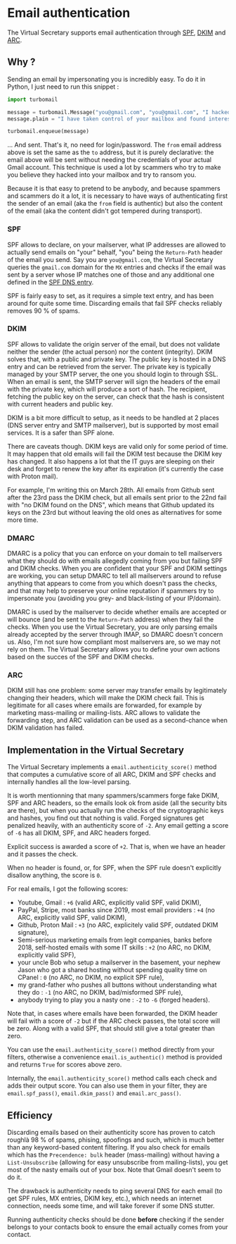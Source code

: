 # Email authentication

The Virtual Secretary supports email authentication through [SPF](https://en.wikipedia.org/wiki/Sender_Policy_Framework), [DKIM](https://en.wikipedia.org/wiki/DomainKeys_Identified_Mail) and [ARC](https://en.wikipedia.org/wiki/Authenticated_Received_Chain).

## Why ?

Sending an email by impersonating you is incredibly easy. To do it in Python, I just need to run this snippet :

```python
import turbomail

message = turbomail.Message("you@gmail.com", "you@gmail.com", "I hacked your account")
message.plain = "I have taken control of your mailbox and found interesting things, you dirty little minx. Pay me 0.5 bitcoin now or I will send everything I found to your family."

turbomail.enqueue(message)
```

… And sent. That's it, no need for login/password. The `from` email address above is set the same as the `to` address, but it is purely declarative: the email above will be sent without needing the credentials of your actual Gmail account. This technique is used a lot by scammers who try to make you believe they hacked into your mailbox and try to ransom you.

Because it is that easy to pretend to be anybody, and because spammers and scammers do it a lot, it is necessary to have ways of authenticating first the sender of an email (aka the `from` field is authentic) but also the content of the email (aka the content didn't got tempered during transport).

### SPF

SPF allows to declare, on your mailserver, what IP addresses are allowed to actually send emails on "your" behalf, "you" being the `Return-Path` header of the email you send. Say you are `you@gmail.com`, the Virtual Secretary queries the `gmail.com` domain for the `MX` entries and checks if the email was sent by a server whose IP matches one of those and any additional one defined in the [SPF DNS entry](https://www.cloudflare.com/learning/dns/dns-records/dns-spf-record/).

SPF is fairly easy to set, as it requires a simple text entry, and has been around for quite some time. Discarding emails that fail SPF checks reliably removes 90 % of spams.

### DKIM

SPF allows to validate the origin server of the email, but does not validate neither the sender (the actual person) nor the content (integrity). DKIM solves that, with a public and private key. The public key is hosted in a DNS entry and can be retrieved from the server. The private key is typically managed by your SMTP server, the one you should login to through SSL. When an email is sent, the SMTP server will sign the headers of the email with the private key, which will produce a sort of hash. The recipient, fetching the public key on the server, can check that the hash is consistent with current headers and public key.

DKIM is a bit more difficult to setup, as it needs to be handled at 2 places (DNS server entry and SMTP mailserver), but is supported by most email services. It is a safer than SPF alone.

There are caveats though. DKIM keys are valid only for some period of time. It may happen that old emails will fail the DKIM test because the DKIM key has changed. It also happens a lot that the IT guys are sleeping on their desk and forget to renew the key after its expiration (it's currently the case with Proton mail).

For example, I'm writing this on March 28th. All emails from Github sent after the 23rd pass the DKIM check, but all emails sent prior to the 22nd fail with "no DKIM found on the DNS", which means that Github updated its keys on the 23rd but without leaving the old ones as alternatives for some more time.

### DMARC

DMARC is a policy that you can enforce on your domain to tell mailservers what they should do with emails allegedly coming from you but failing SPF and DKIM checks. When you are confident that your SPF and DKIM settings are working, you can setup DMARC to tell all mailservers around to refuse anything that appears to come from you which doesn't pass the checks, and that may help to preserve your online reputation if spammers try to impersonate you (avoiding you grey- and black-listing of your IP/domain).

DMARC is used by the mailserver to decide whether emails are accepted or will bounce (and be sent to the `Return-Path` address) when they fail the checks. When you use the Virtual Secretary, you are only parsing emails already accepted by the server through IMAP, so DMARC doesn't concern us. Also, I'm not sure how compliant most mailservers are, so we may not rely on them. The Virtual Secretary allows you to define your own actions based on the succes of the SPF and DKIM checks.

### ARC 

DKIM still has one problem: some server may transfer emails by legitimately changing their headers, which will make the DKIM check fail. This is legitimate for all cases where emails are forwarded, for example by marketing mass-mailing or mailing-lists. ARC allows to validate the forwarding step, and ARC validation can be used as a second-chance when DKIM validation has failed.

## Implementation in the Virtual Secretary

The Virtual Secretary implements a `email.authenticity_score()` method that computes a cumulative score of all ARC, DKIM and SPF checks and internally handles all the low-level parsing.

It is worth mentionning that many spammers/scammers forge fake DKIM, SPF and ARC headers, so the emails look ok from aside (all the security bits are there), but when you actually run the checks of the cryptographic keys and hashes, you find out that nothing is valid. Forged signatures get penalized heavily, with an authenticity score of `-2`. Any email getting a score of `-6` has all DKIM, SPF, and ARC headers forged.

Explicit success is awarded a score of `+2`. That is, when we have an header and it passes the check.

When no header is found, or, for SPF, when the SPF rule doesn't explicitly disallow anything, the score is `0`.

For real emails, I got the following scores:

* Youtube, Gmail : `+6` (valid ARC, explicitly valid SPF, valid DKIM),
* PayPal, Stripe, most banks since 2019, most email providers : `+4` (no ARC, explicitly valid SPF, valid DKIM),
* Github, Proton Mail : `+3` (no ARC, explicitely valid SPF, outdated DKIM signature),
* Semi-serious marketing emails from legit companies, banks before 2018, self-hosted emails with some IT skills : `+2` (no ARC, no DKIM, explicitly valid SPF),
* your uncle Bob who setup a mailserver in the basement, your nephew Jason who got a shared hosting without spending quality time on CPanel : `0` (no ARC, no DKIM, no explicit SPF rule),
* my grand-father who pushes all buttons without understanding what they do : `-1` (no ARC, no DKIM, bad/misformed SPF rule),
* anybody trying to play you a nasty one : `-2` to `-6` (forged headers).

Note that, in cases where emails have been forwarded, the DKIM header will fail with a score of `-2` but if the ARC check passes, the total score will be zero. Along with a valid SPF, that should still give a total greater than zero.

You can use the `email.authenticity_score()` method directly from your filters, otherwise a convenience `email.is_authentic()` method is provided and returns `True` for scores above zero.

Internally, the `email.authenticity_score()` method calls each check and adds their output score. You can also use them in your filter, they are `email.spf_pass()`, `email.dkim_pass()` and `email.arc_pass()`.

## Efficiency

Discarding emails based on their authenticity score has proven to catch roughlà 98 % of spams, phising, spoofings and such, which is much better than any keyword-based content filtering. If you also check for emails which has the `Precendence: bulk` header (mass-mailing) without having a `List-Unsubscribe` (allowing for easy unsubscribe from mailing-lists), you get most of the nasty emails out of your box. Note that Gmail doesn't seem to do it.

The drawback is authenticity needs to ping several DNS for each email (to get SPF rules, MX entries, DKIM key, etc.), which needs an internet connection, needs some time, and will take forever if some DNS stutter.

Running authenticity checks should be done __before__ checking if the sender belongs to your contacts book to ensure the email actually comes from your contact.
